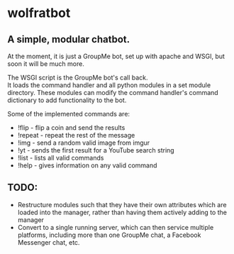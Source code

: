 wolfratbot
=========
A simple, modular chatbot.  
---------

At the moment, it is just a GroupMe bot, set up with apache and WSGI, but
soon it will be much more.   

The WSGI script is the GroupMe bot's call back.  
It loads the command handler and all python modules
in a set module directory. These modules can modify
the command handler's command dictionary to add
functionality to the bot.  

Some of the implemented commands are:  
  - !flip     - flip a coin and send the results
  - !repeat   - repeat the rest of the message
  - !img      - send a random valid image from imgur
  - !yt       - sends the first result for a YouTube search string
  - !list     - lists all valid commands
  - !help     - gives information on any valid command

TODO:
---------
  - Restructure modules such that they have their own attributes which are loaded
into the manager, rather than having them actively adding to the manager  
  - Convert to a single running server, which can then service multiple platforms, including
more than one GroupMe chat, a Facebook Messenger chat, etc.
